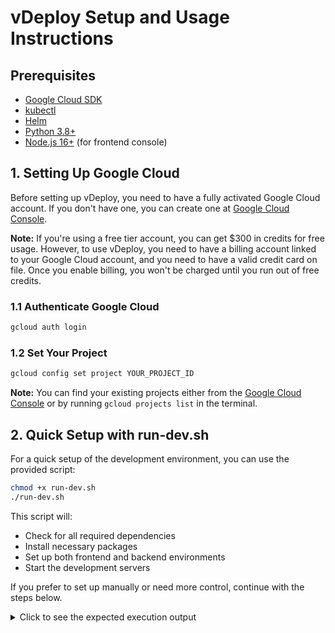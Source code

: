 # vDeploy Setup and Usage Instructions

## Prerequisites

- [Google Cloud SDK](https://cloud.google.com/sdk/docs/install)
- [kubectl](https://kubernetes.io/docs/tasks/tools/install-kubectl/)
- [Helm](https://helm.sh/docs/intro/install/)
- [Python 3.8+](https://www.python.org/downloads/)
- [Node.js 16+](https://nodejs.org/) (for frontend console)

## 1. Setting Up Google Cloud

Before setting up vDeploy, you need to have a fully activated Google Cloud account. If you don't have one, you can create one at [Google Cloud Console](https://console.cloud.google.com/).

**Note:** If you're using a free tier account, you can get $300 in credits for free usage. However, to use vDeploy, you need to have a billing account linked to your Google Cloud account, and you need to have a valid credit card on file. Once you enable billing, you won't be charged until you run out of free credits.

### 1.1 Authenticate Google Cloud

```bash
gcloud auth login
```

### 1.2 Set Your Project

```bash
gcloud config set project YOUR_PROJECT_ID
```

**Note:** You can find your existing projects either from the [Google Cloud Console](https://console.cloud.google.com/) or by running `gcloud projects list` in the terminal.

## 2. Quick Setup with run-dev.sh

For a quick setup of the development environment, you can use the provided script:

```bash
chmod +x run-dev.sh
./run-dev.sh
```

This script will:

- Check for all required dependencies
- Install necessary packages
- Set up both frontend and backend environments
- Start the development servers

If you prefer to set up manually or need more control, continue with the steps below.

<details>
  <summary>Click to see the expected execution output</summary>

    ```bash
    $ ./run-dev.sh
    === vDeploy Development Environment Setup ===
    Checking required tools...
    ✓ Python 3.13 found
    ✓ pip3 found
    ✓ Node.js 19.9.0 found
    ✓ npm found
    ✓ Google Cloud SDK found
    ✓ Google Cloud authentication active
    ✓ Google Cloud project set to: cmpe492-452009
    ✓ kubectl found
    ✓ Helm found
    Installing backend dependencies...
    Creating Python virtual environment...
    Installing Python dependencies from requirements.txt...
    ....
    Installing collected packages: durationpy, websockets, websocket-client, urllib3, typing-extensions, sniffio, six, PyYAML, python-multipart, pyasn1, oauthlib, idna, h11, click, charset-normalizer, certifi, cachetools, annotated-types, uvicorn, typing-inspection, rsa, requests, python-dateutil, pydantic-core, pyasn1-modules, httpcore, anyio, starlette, requests-oauthlib, pydantic, httpx, google-auth, kubernetes, fastapi
    Successfully installed PyYAML-6.0.2 annotated-types-0.7.0 anyio-4.9.0 cachetools-5.5.2 certifi-2025.4.26 charset-normalizer-3.4.2 click-8.2.0 durationpy-0.9 fastapi-0.115.12 google-auth-2.40.1 h11-0.16.0 httpcore-1.0.9 httpx-0.28.1 idna-3.10 kubernetes-32.0.1 oauthlib-3.2.2 pyasn1-0.6.1 pyasn1-modules-0.4.2 pydantic-2.11.4 pydantic-core-2.33.2 python-dateutil-2.9.0.post0 python-multipart-0.0.20 requests-2.32.3 requests-oauthlib-2.0.0 rsa-4.9.1 six-1.17.0 sniffio-1.3.1 starlette-0.46.2 typing-extensions-4.13.2 typing-inspection-0.4.0 urllib3-2.4.0 uvicorn-0.34.2 websocket-client-1.8.0 websockets-15.0.1
    ...
    Installing frontend dependencies...
    ✓ Frontend dependencies already installed
    Setup complete! Starting services...
    Starting backend service...
    Starting frontend service...
    Both services are running!
    Backend: http://localhost:8000
    Frontend: http://localhost:5173
    Press Ctrl+C to stop all services
    INFO:     Will watch for changes in these directories: ['/Users/fahreddinozcan/Desktop/2024-2025/cmpe492/cmpe492-gen-ai/platform/backend']
    INFO:     Uvicorn running on http://0.0.0.0:8000 (Press CTRL+C to quit)
    INFO:     Started reloader process [23515] using StatReload

    > dev
    > react-router dev

    ```

</details>
